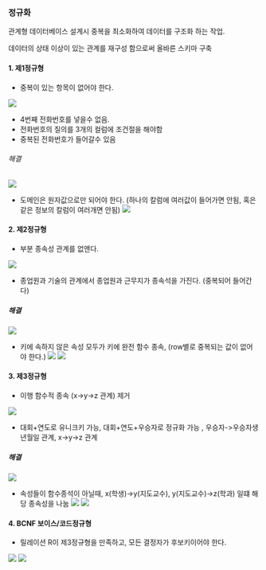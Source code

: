 
### 정규화
관계형 데이터베이스 설계시 중복을 최소화하여 데이터를 구조화 하는 작업.

데이터의 상태 이상이 있는 관계를 재구성 함으로써 올바른 스키마 구축


#### 1. 제1정규형
- 중복이 있는 항목이 없어야 한다. 

![](/img/db1.png)
- 4번째 전화번호를 넣을수 없음.
- 전화번호의 질의를 3개의 컬럼에 조건절을 해야함
- 중복된 전화번호가 들어갈수 있음

###### 해결
![](/img/db2.png)


- 도메인은 원자값으로만 되어야 한다. (하나의 칼럼에 여러값이 들어가면 안됨, 혹은 같은 정보의 칼럼이 여러개면 안됨)
![](/img/db7.jpeg)



#### 2. 제2정규형
- 부분 종속성 관계를 없앤다.

![](/img/db3.png)
- 종업원과 기술의 관계에서 종업원과 근무지가 종속석을 가진다. (중복되어 들어간다)

##### 해결
![](/img/db4.png)


- 키에 속하지 않은 속성 모두가 키에 완전 함수 종속, (row별로 중복되는 값이 없어야 한다.)
![](/img/db9.jpeg)
![](/img/db10.jpeg)

#### 3. 제3정규형
- 이행 함수적 종속 (x->y->z 관계) 제거

![](/img/db5.png)
- 대회+연도로 유니크키 가능, 대회+연도+우승자로 정규화 가능 , 우승자->우승자생년월일 관계, x->y->z 관계

##### 해결
![](/img/db6.png)

- 속성들이 함수종석이 아닐때, x(학생)->y(지도교수), y(지도교수)->z(학과) 일떄 해당 종속성을 나눔
![](/img/db11.jpeg) 
![](/img/db12.jpeg)


#### 4. BCNF 보이스/코드정규형
- 릴레이션 R이 제3정규형을 만족하고, 모든 결정자가 후보키이어야 한다.

![](/img/db13.jpeg)
![](/img/db14.jpeg)
